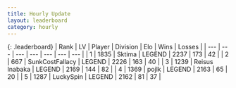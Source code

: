 ```yaml
---
title: Hourly Update
layout: leaderboard
category: hourly
---
```


{: .leaderboard}
| Rank | LV | Player | Division | Elo | Wins | Losses |
| --- | --- | --- | --- | --- | --- | --- |
| <span data-change="0">1</span> | 1835 | <span title="ID: 353063">Sktima</span> | LEGEND | <span data-change="2">2237</span> | <span data-change="4">173</span> | <span data-change="1">42</span> |
| <span data-change="0">2</span> | 667 | <span title="ID: 402846">SunkCostFallacy</span> | LEGEND | <span data-change="0">2226</span> | <span data-change="0">163</span> | <span data-change="0">40</span> |
| <span data-change="0">3</span> | 1239 | <span title="ID: 451068">Reisus Inabaka</span> | LEGEND | <span data-change="0">2169</span> | <span data-change="0">144</span> | <span data-change="0">82</span> |
| <span data-change="0">4</span> | 1369 | <span title="ID: 4783">pojlk</span> | LEGEND | <span data-change="0">2163</span> | <span data-change="0">65</span> | <span data-change="0">20</span> |
| <span data-change="0">5</span> | 1287 | <span title="ID: 498412">LuckySpin</span> | LEGEND | <span data-change="0">2162</span> | <span data-change="0">81</span> | <span data-change="0">37</span> |